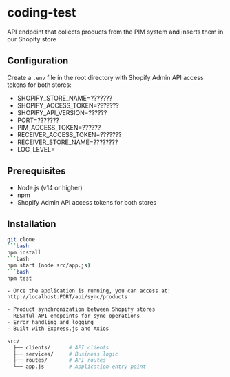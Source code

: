 # coding-test
API endpoint that collects products from the PIM system and inserts them in our Shopify store
## Configuration
Create a `.env` file in the root directory with 
Shopify Admin API access tokens for both stores:

- SHOPIFY_STORE_NAME=???????
- SHOPIFY_ACCESS_TOKEN=???????
- SHOPIFY_API_VERSION=??????
- PORT=???????
- PIM_ACCESS_TOKEN=??????
- RECEIVER_ACCESS_TOKEN=???????
- RECEIVER_STORE_NAME=????????
- LOG_LEVEL=

## Prerequisites
- Node.js (v14 or higher)
- npm
- Shopify Admin API access tokens for both stores

## Installation
```bash
git clone
```bash
npm install
```bash
npm start (node src/app.js)
```bash
npm test

- Once the application is running, you can access at:
http://localhost:PORT/api/sync/products

- Product synchronization between Shopify stores
- RESTful API endpoints for sync operations
- Error handling and logging
- Built with Express.js and Axios

src/
  ├── clients/      # API clients
  ├── services/     # Business logic
  ├── routes/       # API routes
  └── app.js        # Application entry point
